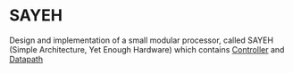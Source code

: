 # SAYEH
Design and implementation of a small modular processor, called SAYEH (Simple Architecture, Yet Enough Hardware) which contains [Controller](http://whatis.techtarget.com/definition/controller) and [Datapath](https://en.wikipedia.org/wiki/Datapath)
